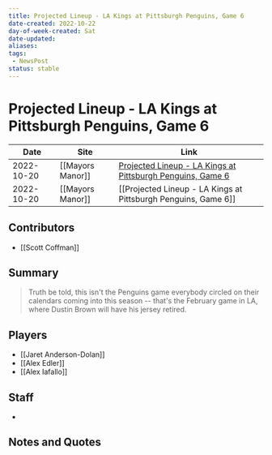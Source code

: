 ```yaml
---
title: Projected Lineup - LA Kings at Pittsburgh Penguins, Game 6
date-created: 2022-10-22
day-of-week-created: Sat
date-updated: 
aliases: 
tags:
 - NewsPost
status: stable
---
```


# Projected Lineup - LA Kings at Pittsburgh Penguins, Game 6

| Date       | Site             | Link                                                                                                                                                   |
| ---------- | ---------------- | ------------------------------------------------------------------------------------------------------------------------------------------------------ |
| 2022-10-20 | [[Mayors Manor]] | [Projected Lineup - LA Kings at Pittsburgh Penguins, Game 6](https://mayorsmanor.com/2022/10/projected-lineup-la-kings-at-pittsburgh-penguins-game-6/) |
| 2022-10-20 | [[Mayors Manor]] | [[Projected Lineup - LA Kings at Pittsburgh Penguins, Game 6]]                                                                                         |

## Contributors
- [[Scott Coffman]]


## Summary
> Truth be told, this isn't the Penguins game everybody circled on their calendars coming into this season -- that's the February game in LA, where Dustin Brown will have his jersey retired.


## Players
- [[Jaret Anderson-Dolan]]
- [[Alex Edler]]
- [[Alex Iafallo]]


## Staff
- 


## Notes and Quotes
> 

